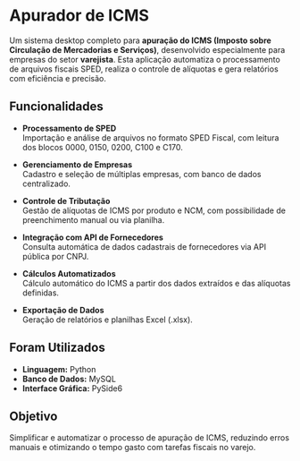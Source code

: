 # Apurador de ICMS

Um sistema desktop completo para **apuração do ICMS (Imposto sobre Circulação de Mercadorias e Serviços)**, desenvolvido especialmente para empresas do setor **varejista**. Esta aplicação automatiza o processamento de arquivos fiscais SPED, realiza o controle de alíquotas e gera relatórios com eficiência e precisão.

## Funcionalidades

- **Processamento de SPED**  
  Importação e análise de arquivos no formato SPED Fiscal, com leitura dos blocos 0000, 0150, 0200, C100 e C170.

- **Gerenciamento de Empresas**  
  Cadastro e seleção de múltiplas empresas, com banco de dados centralizado.

- **Controle de Tributação**  
  Gestão de alíquotas de ICMS por produto e NCM, com possibilidade de preenchimento manual ou via planilha.

- **Integração com API de Fornecedores**  
  Consulta automática de dados cadastrais de fornecedores via API pública por CNPJ.

- **Cálculos Automatizados**  
  Cálculo automático do ICMS a partir dos dados extraídos e das alíquotas definidas.

- **Exportação de Dados**  
  Geração de relatórios e planilhas Excel (.xlsx).

## Foram Utilizados

- **Linguagem:** Python  
- **Banco de Dados:** MySQL  
- **Interface Gráfica:** PySide6

## Objetivo

Simplificar e automatizar o processo de apuração de ICMS, reduzindo erros manuais e otimizando o tempo gasto com tarefas fiscais no varejo.


